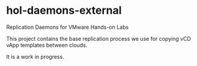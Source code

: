 # hol-daemons-external
Replication Daemons for VMware Hands-on Labs

This project contains the base replication process we use for copying vCD vApp templates between clouds.

It is a work in progress.
